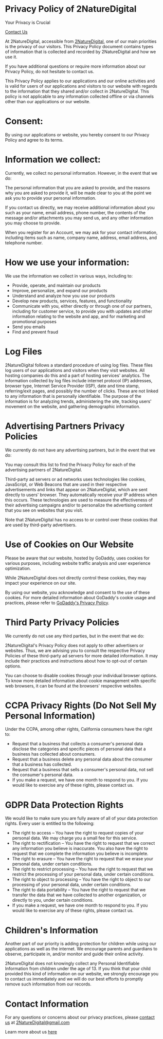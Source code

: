 # Privacy Policy of 2NatureDigital
Your Privacy is Crucial

[Contact Us](#contact-information)

At 2NatureDigital, accessible from [2NatureDigital](https://2NatureDigital.com), one of our main priorities is the privacy of our visitors. This Privacy Policy document contains types of information that is collected and recorded by 2NatureDigital and how we use it.

If you have additional questions or require more information about our Privacy Policy, do not hesitate to contact us.

This Privacy Policy applies to our applications and our online activities and is valid for users of our applications and visitors to our website with regards to the information that they shared and/or collect in 2NatureDigital. This policy is not applicable to any information collected offline or via channels other than our applications or our website.


# Consent:
By using our applications or website, you hereby consent to our Privacy Policy and agree to its terms.


# Information we collect:
Currently, we collect no personal information.
However, in the event that we do:

The personal information that you are asked to provide, and the reasons why you are asked to provide it, will be made clear to you at the point we ask you to provide your personal information.

If you contact us directly, we may receive additional information about you such as your name, email address, phone number, the contents of the message and/or attachments you may send us, and any other information you may choose to provide.

When you register for an Account, we may ask for your contact information, including items such as name, company name, address, email address, and telephone number.


# How we use your information:
We use the information we collect in various ways, including to:
- Provide, operate, and maintain our products
- Improve, personalize, and expand our products
- Understand and analyze how you use our products
- Develop new products, services, features, and functionality
- Communicate with you, either directly or through one of our partners, including for customer service, to provide you with updates and other information relating to the website and app, and for marketing and promotional purposes
- Send you emails
- Find and prevent fraud


# Log Files
2NatureDigital follows a standard procedure of using log files. These files log users of our applications and visitors when they visit websites. All hosting companies do this and a part of hosting services' analytics. The information collected by log files include internet protocol (IP) addresses, browser type, Internet Service Provider (ISP), date and time stamp, referring/exit pages, and possibly the number of clicks. These are not linked to any information that is personally identifiable. The purpose of the information is for analyzing trends, administering the site, tracking users' movement on the website, and gathering demographic information.


# Advertising Partners Privacy Policies
We currently do not have any advertising partners, but in the event that we do:

You may consult this list to find the Privacy Policy for each of the advertising partners of 2NatureDigital.

Third-party ad servers or ad networks uses technologies like cookies, JavaScript, or Web Beacons that are used in their respective advertisements and links that appear on 2NatureDigital, which are sent directly to users' browser. They automatically receive your IP address when this occurs. These technologies are used to measure the effectiveness of their advertising campaigns and/or to personalize the advertising content that you see on websites that you visit.

Note that 2NatureDigital has no access to or control over these cookies that are used by third-party advertisers.


# Use of Cookies on Our Website
Please be aware that our website, hosted by GoDaddy, uses cookies for various purposes, including website traffic analysis and user experience optimization.

While 2NatureDigital does not directly control these cookies, they may impact your experience on our site. 

By using our website, you acknowledge and consent to the use of these cookies. For more detailed information about GoDaddy's cookie usage and practices, please refer to [GoDaddy's Privacy Policy](https://www.godaddy.com/agreements/privacy).


# Third Party Privacy Policies
We currently do not use any third parties, but in the event that we do:

2NatureDigital's Privacy Policy does not apply to other advertisers or websites. Thus, we are advising you to consult the respective Privacy Policies of these third-party ad servers for more detailed information. It may include their practices and instructions about how to opt-out of certain options.

You can choose to disable cookies through your individual browser options. To know more detailed information about cookie management with specific web browsers, it can be found at the browsers' respective websites.


# CCPA Privacy Rights (Do Not Sell My Personal Information)
Under the CCPA, among other rights, California consumers have the right to:
- Request that a business that collects a consumer's personal data disclose the categories and specific pieces of personal data that a business has collected about consumers.
- Request that a business delete any personal data about the consumer that a business has collected.
- Request that a business that sells a consumer's personal data, not sell the consumer's personal data.
- If you make a request, we have one month to respond to you. If you would like to exercise any of these rights, please contact us.


# GDPR Data Protection Rights
We would like to make sure you are fully aware of all of your data protection rights. Every user is entitled to the following:

- The right to access – You have the right to request copies of your personal data. We may charge you a small fee for this service.
- The right to rectification – You have the right to request that we correct any information you believe is inaccurate. You also have the right to request that we complete the information you believe is incomplete.
- The right to erasure – You have the right to request that we erase your personal data, under certain conditions.
- The right to restrict processing – You have the right to request that we restrict the processing of your personal data, under certain conditions.
- The right to object to processing – You have the right to object to our processing of your personal data, under certain conditions.
- The right to data portability – You have the right to request that we transfer the data that we have collected to another organization, or directly to you, under certain conditions.
- If you make a request, we have one month to respond to you. If you would like to exercise any of these rights, please contact us.


# Children's Information
Another part of our priority is adding protection for children while using our applications as well as the internet. We encourage parents and guardians to observe, participate in, and/or monitor and guide their online activity.

2NatureDigital does not knowingly collect any Personal Identifiable Information from children under the age of 13. If you think that your child provided this kind of information on our website, we strongly encourage you to contact us immediately and we will do our best efforts to promptly remove such information from our records.


# Contact Information
For any questions or concerns about our privacy practices, please [contact us](mailto:2NatureDigital@gmail.com) at 2NatureDigital@gmail.com

Learn more about us [here](/README.md)

